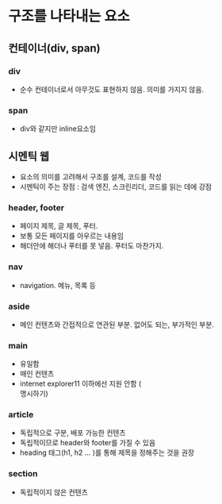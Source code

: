 # 구조를 나타내는 요소

## 컨테이너(div, span)

### div

- 순수 컨테이너로서 아무것도 표현하지 않음. 의미를 가지지 않음.

### span

- div와 같지만 inline요소임

## 시멘틱 웹

- 요소의 의미를 고려해서 구조를 설계, 코드를 작성
- 시멘틱이 주는 장점 : 검색 엔진, 스크린리더, 코드를 읽는 데에 강점

### header, footer

- 페이지 제목, 글 제목, 푸터.
- 보통 모든 페이지를 아우르는 내용임
- 해더안에 해더나 푸터를 못 넣음. 푸터도 마찬가지.

### nav

- navigation. 메뉴, 목록 등

### aside

- 메인 컨텐츠와 간접적으로 연관된 부분. 없어도 되는, 부가적인 부분.

### main

- 유일함
- 매인 컨텐츠
- internet explorer11 이하에선 지원 안함 ( <main role="main">명시하기)

### article

- 독립적으로 구분, 배포 가능한 컨텐츠
- 독립적이므로 header와 footer를 가질 수 있음
- heading 태그(h1, h2 ... )를 통해 제목을 정해주는 것을 권장

### section

- 독립적이지 않은 컨텐츠